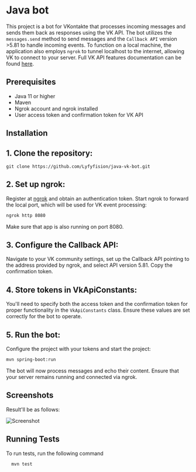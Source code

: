 
# Java bot

This project is a bot for VKontakte that processes incoming messages and sends them back as responses using the VK API. The bot utilizes the `messages.send` method to send messages and the `Callback API` version >5.81 to handle incoming events. To function on a local machine, the application also employs `ngrok` to tunnel localhost to the internet, allowing VK to connect to your server.
Full VK API features documentation can be found [here](https://dev.vk.com/ru/guide).


## Prerequisites

- Java 11 or higher
- Maven
- Ngrok account and ngrok installed
- User access token and confirmation token for VK API
## Installation

## 1. Clone the repository:
   ```
   git clone https://github.com/Lyfyfision/java-vk-bot.git
   
   ```
## 2. Set up ngrok:
   
   Register at [ngrok](https://ngrok.com/) and obtain an authentication token. Start ngrok to forward the local port, which will be used for VK event processing:
   
   ```bash
   ngrok http 8080
   ```
   Make sure that app is also running on port 8080.
## 3. Configure the Callback API:
   
   Navigate to your VK community settings, set up the Callback API pointing to the address provided by ngrok, and select API version 5.81. Copy the confirmation token.

## 4. Store tokens in VkApiConstants:
   
   You'll need to specify both the access token and the confirmation token for proper functionality in the `VkApiConstants` class. Ensure these values are set correctly for the bot to operate.

## 5. Run the bot:
   
   Configure the project with your tokens and start the project:
   ```bash
   mvn spring-boot:run
   ```

The bot will now process messages and echo their content. Ensure that your server remains running and connected via ngrok.
## Screenshots

Result'll be as follows:

![Screenshot](https://i.ibb.co/gmgP7vY/2024-10-20-18-31-17.png)


## Running Tests

To run tests, run the following command

```bash
  mvn test
```

